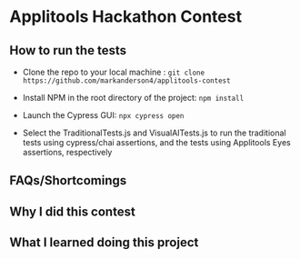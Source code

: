 # Applitools Hackathon Contest

## How to run the tests

* Clone the repo to your local machine : `git clone https://github.com/markanderson4/applitools-contest`

* Install NPM in the root directory of the project: `npm install`

* Launch the Cypress GUI: `npx cypress open`

* Select the TraditionalTests.js and VisualAITests.js to run the traditional tests using cypress/chai assertions, and the tests using Applitools Eyes assertions, respectively

## FAQs/Shortcomings


## Why I did this contest



## What I learned doing this project
